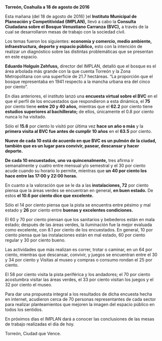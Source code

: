 
**Torreón, Coahuila a 18 de agosto de 2016**

Esta mañana (del 18 de agosto de 2016) )el **Instituto Municipal de Planeación y Competitividad (IMPLAN),** llevó a cabo la **Consulta Ciudadana sobre el Bosque Venustiano Carranza (BVC),** a través de la cual se desarrollaron mesas de trabajo con la sociedad civil.

Los temas fueron los siguientes: **economía y comercio, medio ambiente, infraestructura, deporte y espacio público,** esto con la intención de realizar un diagnóstico sobre las distintas problemáticas que se presentan en este espacio.

**Eduardo Holguín Zehfuss,** director del IMPLAN, detalló que el bosque es el área arbolada más grande con la que cuenta Torreón ­y la Zona Metropolitana con una superficie de 21.7 hectáreas. “La proporción que el bosque representaba en 1941 respecto a la mancha urbana era del cinco por ciento”.

En días anteriores, el instituto lanzó una **encuesta virtual sobre el BVC** en el que el perfil de los encuestados que respondieron a esta dinámica, el **75** por ciento tiene **entre 20 y 40 años,** mientras que el **62.2** por ciento tiene **estudios superiores al bachillerato;** de ellos, únicamente el 0.8 por ciento nunca lo ha visitado.

Sólo el **15.6** por ciento lo visitó por última vez **hace un año o más** y la **primera visita al BVC fue antes de cumplir 10 años** en el **63.5** por ciento.

**Nueve de cada 10 está de acuerdo en que BVC es un pulmón de la ciudad, también que es un lugar para convivir, pasear, descansar y hacer deporte.**

**De cada 10 encuestados, uno va quincenalmente,** tres afirma ir semanalmente y cuatro entre mensual y/o se­mestral y el 30 por ciento acude cuando su horario lo permite, mientras que **un 40 por ciento los hace entre las 17:00 y 22:00 horas.**

En cuanto a la valoración que se le da a las **instalaciones, 72** por ciento piensa que la áreas verdes se encuentran en general, **en buen estado.** De estos **el 10.6 por ciento dice que excelente.**

Sólo el 14 por ciento piensa que la pista se encuentra entre pésimo y mal estado y **26** por ciento entre **buenas y excelentes condiciones.**

El 60 y 70 por ciento piensan que los sanitarios y bebederos están en mala estado; después de las áreas verdes, la iluminación fue la mejor evaluada como excelente, con 8.1 por ciento de los encuestados. En general, 10 por ciento piensa que las instalaciones están en mal estado, 60 por ciento regular y 30 por ciento bueno.

Las actividades que más realizan es correr, trotar o caminar, en un 64 por ciento, mientras que descansar, convivir, y juegos se encuentran entre el 30 y 34 por ciento y Visitas al museo y compras o consumo rondan el 25 por ciento.

El 58 por ciento visita la pista periférica y los andadores; el 70 por ciento acostumbra visitar las áreas verdes, el 33 por ciento visitan los juegos y el 32 por ciento el museo.

Para dar una propuesta integral a los resultados de dicha encuesta hecha en internet, acudieron cerca de 70 personas representantes de cada sector para realizar planteamientos que mejoren la imagen del espacio público en todos los sentidos.

En próximos días el IMPLAN dará a conocer las conclusiones de las mesas de trabajo realizadas el día de hoy.

Torreón, Ciudad que Vence.
